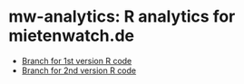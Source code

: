 # mw-analytics: R analytics for mietenwatch.de

*  [Branch for 1st version R code](https://github.com/mietenwatch/mw-analytics/tree/v1)
*  [Branch for 2nd version R code](https://github.com/mietenwatch/mw-analytics/tree/v2)
